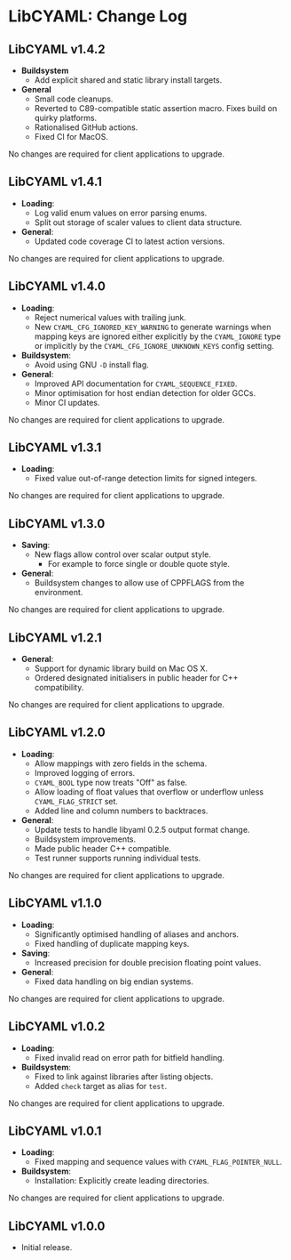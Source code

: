 LibCYAML: Change Log
====================

## LibCYAML v1.4.2

* **Buildsystem**
  * Add explicit shared and static library install targets.
* **General**
  * Small code cleanups.
  * Reverted to C89-compatible static assertion macro.
    Fixes build on quirky platforms.
  * Rationalised GitHub actions.
  * Fixed CI for MacOS.

No changes are required for client applications to upgrade.


## LibCYAML v1.4.1

* **Loading**:
  * Log valid enum values on error parsing enums.
  * Split out storage of scaler values to client data structure.
* **General**:
  * Updated code coverage CI to latest action versions.

No changes are required for client applications to upgrade.


## LibCYAML v1.4.0

* **Loading**:
  * Reject numerical values with trailing junk.
  * New `CYAML_CFG_IGNORED_KEY_WARNING` to generate warnings when mapping
    keys are ignored either explicitly by the `CYAML_IGNORE` type or implicitly
    by the `CYAML_CFG_IGNORE_UNKNOWN_KEYS` config setting.
* **Buildsystem**:
  * Avoid using GNU `-D` install flag.
* **General**:
  * Improved API documentation for `CYAML_SEQUENCE_FIXED`.
  * Minor optimisation for host endian detection for older GCCs.
  * Minor CI updates.

No changes are required for client applications to upgrade.


## LibCYAML v1.3.1

* **Loading**:
  * Fixed value out-of-range detection limits for signed integers.

No changes are required for client applications to upgrade.


## LibCYAML v1.3.0

* **Saving**:
  * New flags allow control over scalar output style.
    - For example to force single or double quote style.
* **General**:
  * Buildsystem changes to allow use of CPPFLAGS from the environment.

No changes are required for client applications to upgrade.


## LibCYAML v1.2.1

* **General**:
  * Support for dynamic library build on Mac OS X.
  * Ordered designated initialisers in public header for C++ compatibility.

No changes are required for client applications to upgrade.


## LibCYAML v1.2.0

* **Loading**:
  * Allow mappings with zero fields in the schema.
  * Improved logging of errors.
  * `CYAML_BOOL` type now treats "Off" as false.
  * Allow loading of float values that overflow or underflow unless
    `CYAML_FLAG_STRICT` set.
  * Added line and column numbers to backtraces.
* **General**:
  * Update tests to handle libyaml 0.2.5 output format change.
  * Buildsystem improvements.
  * Made public header C++ compatible.
  * Test runner supports running individual tests.

No changes are required for client applications to upgrade.


## LibCYAML v1.1.0

* **Loading**:
  * Significantly optimised handling of aliases and anchors.
  * Fixed handling of duplicate mapping keys.
* **Saving**:
  * Increased precision for double precision floating point values.
* **General**:
  * Fixed data handling on big endian systems.

No changes are required for client applications to upgrade.


## LibCYAML v1.0.2

* **Loading**:
  * Fixed invalid read on error path for bitfield handling.
* **Buildsystem**:
  * Fixed to link against libraries after listing objects.
  * Added `check` target as alias for `test`.

No changes are required for client applications to upgrade.


## LibCYAML v1.0.1

* **Loading**:
  * Fixed mapping and sequence values with `CYAML_FLAG_POINTER_NULL`.
* **Buildsystem**:
  * Installation: Explicitly create leading directories.

No changes are required for client applications to upgrade.


## LibCYAML v1.0.0

* Initial release.
